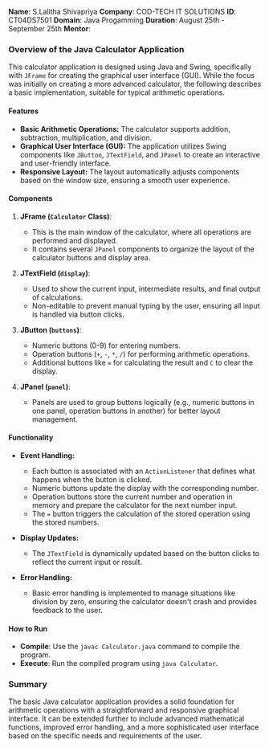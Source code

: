 **Name**: S.Lalitha Shivapriya
**Company**: COD-TECH IT SOLUTIONS
**ID**: CT04DS7501
**Domain**: Java Progamming
**Duration**: August 25th - September 25th
**Mentor**: 

### **Overview of the Java Calculator Application**

This calculator application is designed using Java and Swing, specifically with `JFrame` for creating the graphical user interface (GUI). While the focus was initially on creating a more advanced calculator, the following describes a basic implementation, suitable for typical arithmetic operations.

#### **Features**
- **Basic Arithmetic Operations:** The calculator supports addition, subtraction, multiplication, and division.
- **Graphical User Interface (GUI):** The application utilizes Swing components like `JButton`, `JTextField`, and `JPanel` to create an interactive and user-friendly interface.
- **Responsive Layout:** The layout automatically adjusts components based on the window size, ensuring a smooth user experience.

#### **Components**
1. **JFrame (`Calculator` Class)**:
   - This is the main window of the calculator, where all operations are performed and displayed.
   - It contains several `JPanel` components to organize the layout of the calculator buttons and display area.

2. **JTextField (`display`)**:
   - Used to show the current input, intermediate results, and final output of calculations.
   - Non-editable to prevent manual typing by the user, ensuring all input is handled via button clicks.

3. **JButton (`buttons`)**:
   - Numeric buttons (0-9) for entering numbers.
   - Operation buttons (`+`, `-`, `*`, `/`) for performing arithmetic operations.
   - Additional buttons like `=` for calculating the result and `C` to clear the display.

4. **JPanel (`panel`)**:
   - Panels are used to group buttons logically (e.g., numeric buttons in one panel, operation buttons in another) for better layout management.

#### **Functionality**
- **Event Handling:**
  - Each button is associated with an `ActionListener` that defines what happens when the button is clicked.
  - Numeric buttons update the display with the corresponding number.
  - Operation buttons store the current number and operation in memory and prepare the calculator for the next number input.
  - The `=` button triggers the calculation of the stored operation using the stored numbers.

- **Display Updates:**
  - The `JTextField` is dynamically updated based on the button clicks to reflect the current input or result.
  
- **Error Handling:**
  - Basic error handling is implemented to manage situations like division by zero, ensuring the calculator doesn't crash and provides feedback to the user.

#### **How to Run**
- **Compile**: Use the `javac Calculator.java` command to compile the program.
- **Execute**: Run the compiled program using `java Calculator`.

### **Summary**
The basic Java calculator application provides a solid foundation for arithmetic operations with a straightforward and responsive graphical interface. It can be extended further to include advanced mathematical functions, improved error handling, and a more sophisticated user interface based on the specific needs and requirements of the user.
